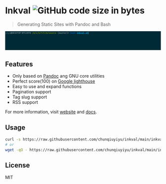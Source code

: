 # Inkval ![GitHub code size in bytes](https://img.shields.io/github/languages/code-size/chunqiuyiyu/inkval?color=f77&style=flat-square)

> Generating Static Sites with Pandoc and Bash

![Preview](preview.gif)

## Features

* Only based on [Pandoc](https://pandoc.org/index.html) ang GNU core utilities
* Perfect score(100) on [Google lighthouse](https://github.com/GoogleChrome/lighthouse)
* Easy to use and expand functions
* Pagination support
* Tag slug support
* RSS support

For more information, visit [website](https://www.chunqiuyiyu.com/inkval/index.html) and [docs](https://www.chunqiuyiyu.com/inkval/docs.html).

## Usage

```bash
curl -s https://raw.githubusercontent.com/chunqiuyiyu/inkval/main/inkval.sh | bash
# or
wget -qO - https://raw.githubusercontent.com/chunqiuyiyu/inkval/main/inkval.sh | bash
```

## License

MIT

